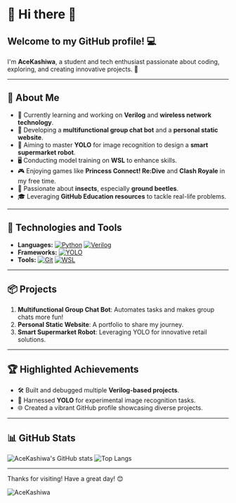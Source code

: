 # 🌟 Hi there 👋

## Welcome to my GitHub profile! 💻

I'm **AceKashiwa**, a student and tech enthusiast passionate about coding, exploring, and creating innovative projects. 🌱

---

## 🌟 About Me
- 🌱 Currently learning and working on **Verilog** and **wireless network technology**.
- 🤖 Developing a **multifunctional group chat bot** and a **personal static website**.
- 🎯 Aiming to master **YOLO** for image recognition to design a **smart supermarket robot**.
- 🖥️ Conducting model training on **WSL** to enhance skills.
- 🎮 Enjoying games like **Princess Connect! Re:Dive** and **Clash Royale** in my free time.
- 🐞 Passionate about **insects**, especially **ground beetles**.
- 🎓 Leveraging **GitHub Education resources** to tackle real-life problems.

---

## 🚀 Technologies and Tools
- **Languages:** 
  [![Python](https://img.shields.io/badge/-Python-3776AB?logo=python&logoColor=white)](https://www.python.org/) 
  [![Verilog](https://img.shields.io/badge/-Verilog-007ACC?logo=verilog&logoColor=white)](https://en.wikipedia.org/wiki/Verilog)
- **Frameworks:** 
  [![YOLO](https://img.shields.io/badge/-YOLO-FF6F00?logo=yolov5&logoColor=white)](https://github.com/ultralytics/yolov5)
- **Tools:** 
  [![Git](https://img.shields.io/badge/-Git-F05032?logo=git&logoColor=white)](https://git-scm.com) 
  [![WSL](https://img.shields.io/badge/-WSL-0A5DAB?logo=linux&logoColor=white)](https://learn.microsoft.com/en-us/windows/wsl/)

---

## 📦 Projects
1. **Multifunctional Group Chat Bot**: Automates tasks and makes group chats more fun!
2. **Personal Static Website**: A portfolio to share my journey.
3. **Smart Supermarket Robot**: Leveraging YOLO for innovative retail solutions.

---

## 🏆 Highlighted Achievements
- 🛠️ Built and debugged multiple **Verilog-based projects**.
- 📸 Harnessed **YOLO** for experimental image recognition tasks.
- 🌐 Created a vibrant GitHub profile showcasing diverse projects.

---

## 📊 GitHub Stats
![AceKashiwa's GitHub stats](https://github-readme-stats.vercel.app/api?username=AceKashiwa&show_icons=true&theme=radical)
![Top Langs](https://github-readme-stats.vercel.app/api/top-langs/?username=AceKashiwa&layout=compact&theme=radical)

---

Thanks for visiting! Have a great day! 😊

<img src="https://api.likepoems.com/counter/get/@AceKashiwa?theme=asoul" alt="AceKashiwa" />
